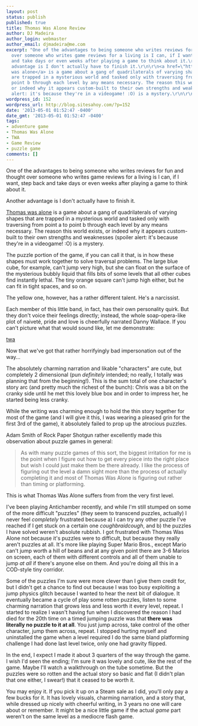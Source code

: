 ```yaml
---
layout: post
status: publish
published: true
title: Thomas Was Alone Review
author: DJ Madeira
author_login: webmaster
author_email: djmadeira@me.com
excerpt: "One of the advantages to being someone who writes reviews for fun and thought
  over someone who writes game reviews for a living is I can, if I want, step back
  and take days or even weeks after playing a game to think about it.\r\n\r\nAnother
  advantage is I don't actually have to finish it.\r\n\r\n<a href=\"http://www.thomaswasalone.com\">Thomas
  was alone</a> is a game about a gang of quadrilaterals of varying shapes that
  are trapped in a mysterious world and tasked only with traversing from point a to
  point b through each level by any means necessary. The reason this world exists,
  or indeed why it appears custom-built to their own strengths and weaknesses (spoiler
  alert: it's because they're in a videogame! :O) is a mystery.\r\n\r\n"
wordpress_id: 152
wordpress_url: http://blog.sitesahoy.com/?p=152
date: '2013-05-01 01:52:47 -0400'
date_gmt: '2013-05-01 01:52:47 -0400'
tags:
- adventure game
- Thomas Was Alone
- TWA
- Game Review
- puzzle game
comments: []
---
```

One of the advantages to being someone who writes reviews for fun and thought over someone who writes game reviews for a living is I can, if I want, step back and take days or even weeks after playing a game to think about it.

Another advantage is I don't actually have to finish it.

<a href="http://www.thomaswasalone.com">Thomas was alone</a> is a game about a gang of quadrilaterals of varying shapes that are trapped in a mysterious world and tasked only with traversing from point a to point b through each level by any means necessary. The reason this world exists, or indeed why it appears custom-built to their own strengths and weaknesses (spoiler alert: it's because they're in a videogame! :O) is a mystery.

The puzzle portion of the game, if you can call it that, is in how these shapes must work together to solve traversal problems. The large blue cube, for example, can't jump very high, but she can float on the surface of the mysterious bubbly liquid that fills bits of some levels that all other cubes find instantly lethal. The tiny orange square can't jump high either, but he can fit in tight spaces, and so on.

The yellow one, however, has a rather different talent. He's a narcissist.

Each member of this little band, in fact, has their own personality quirk. But they don't voice their feelings directly; instead, the whole soap-opera-like plot of naivet&eacute;, pride and love is cheerfully narrated&nbsp;Danny Wallace. If you can't picture what that would sound like, let me demonstrate:

<a href="http://blog.sitesahoy.com/wp-content/uploads/2013/05/twa.mp3">twa</a>

Now that we've got that rather horrifyingly bad impersonation out of the way...

The absolutely charming narration and likable "characters" are cute, but completely 2 dimensional (pun&nbsp;<em>definitely</em>&nbsp;intended; no really, I totally was planning that from the beginning!). This is the sum total of one character's story arc (and pretty much the richest of the bunch): Chris was a bit on the cranky side until he met this lovely blue box and in order to impress her, he started being less cranky.

While the writing was charming enough to hold the thin story together for most of the game (and I will give it this, I was wearing a pleased grin for the first 3rd of the game), it absolutely failed to prop up the atrocious puzzles.

Adam Smith of Rock Paper Shotgun rather excellently made this observation about puzzle games in general:

<blockquote>As with many puzzle games of this sort, the biggest irritation for me is the point when I figure out how to get every piece into the right place but wish I could just make them be there already. I like the process of figuring out the level a damn sight more than the process of actually completing it and most of Thomas Was Alone is figuring out rather than timing or platforming.</blockquote>

This is what Thomas Was Alone suffers from from the very first level.

I've been playing Antichamber recently, and while I'm still stumped on some of the more difficult "puzzles" (they seem to transcend puzzles, actually) I never feel <em>completely</em> frustrated because a) I can try any other puzzle I've reached if I get stuck on a certain one *coughbraidcough*, and b) the puzzles I have solved weren't absolute rubbish. I got frustrated with Thomas Was Alone not because it's puzzles were to difficult, but because they really aren't puzzles at all. It's more like playing Super Mario Bros., except Mario can't jump worth a hill of beans and at any given point there are 3-6 Marios on screen, each of them with different controls and all of them unable to jump <em>at all</em> if there's anyone else on them. And you're doing all this in a COD-style tiny corridor.

Some of the puzzles I'm sure were more clever than I give them credit for, but I didn't get a chance to find out because I was too busy exploiting a jump physics glitch because I wanted to hear the next bit of dialogue. It eventually became a cycle of play some rotten puzzles, listen to some charming narration that grows less and less worth it every level, repeat. I started to realize I wasn't having fun when I discovered the reason I had died for the 20th time on a timed jumping puzzle was that<strong> there was literally no puzzle to it at all</strong>. You just jump across, take control of the other character, jump them across, repeat.&nbsp;I stopped hurting myself and uninstalled the game when a level required I do the same bland platforming challenge I had done last level twice, only one had gravity flipped.

In the end, I expect I made it about 3 quarters of the way through the game. I wish I'd seen the ending; I'm sure it was lovely and cute, like the rest of the game. Maybe I'll watch a walkthrough on the tube sometime. But the puzzles were so rotten and the actual story so basic and flat (I didn't plan that one either, I swear!)&nbsp;that it ceased to be worth it.

You may enjoy it. If you pick it up on a Steam sale as I did, you'll only pay a few bucks for it. It has lovely visuals, charming narration, and a story that, while dressed up nicely with cheerful writing, in 3 years no one will care about or remember. It might be a nice little game if the actual <em>game</em> part weren't on the same level as a mediocre flash game.

